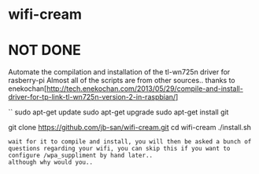 wifi-cream
============
# NOT DONE
Automate the compilation and installation of the tl-wn725n driver for rasberry-pi
Almost all of the scripts are from other sources.. thanks to enekochan[http://tech.enekochan.com/2013/05/29/compile-and-install-driver-for-tp-link-tl-wn725n-version-2-in-raspbian/]

``
sudo apt-get update
sudo apt-get upgrade
sudo apt-get install git

git clone https://github.com/jb-san/wifi-cream.git
cd wifi-cream
./install.sh
```
wait for it to compile and install, you will then be asked a bunch of questions regarding your wifi, you can skip this if you want to configure /wpa_suppliment by hand later..
although why would you..
